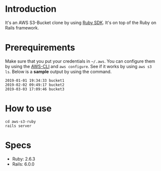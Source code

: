 # Introduction

It's an AWS S3-Bucket clone by using [Ruby SDK](https://aws.amazon.com/sdk-for-ruby/). It's on top of the Ruby on Rails framework.

# Prerequirements

Make sure that you put your credentials in `~/.aws`. 
You can configure them by using the [AWS-CLI](https://aws.amazon.com/cli/) and `aws configure`.
See if it works by using `aws s3 ls`. Below is a **sample** output by using the command.
```
2019-01-01 19:34:33 bucket1
2019-02-02 09:49:17 bucket2
2019-03-03 17:09:46 bucket3
```

# How to use

```
cd aws-s3-ruby
rails server
```

# Specs

* Ruby: 2.6.3
* Rails: 6.0.0


